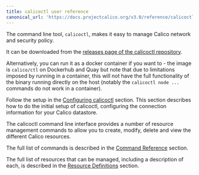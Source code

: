 ```yaml
---
title: calicoctl user reference
canonical_url: 'https://docs.projectcalico.org/v3.0/reference/calicoctl/'
---
```


The command line tool, `calicoctl`, makes it easy to manage Calico network
and security policy.  

It can be downloaded from the [releases page of the 
calicoctl repository](https://github.com/projectcalico/calicoctl/releases/latest/). 

Alternatively, you can run it as a docker container if you want to - the image 
is `calico/ctl` on Dockerhub and Quay but note that due to limitations imposed 
by running in a container, this will not have the full functionality of the 
binary running directly on the host (notably the `calicoctl node ...` commands 
do not work in a container).

Follow the setup in the [Configuring calicoctl]({{site.baseurl}}/{{page.version}}/reference/calicoctl/setup) section.
This section describes how to do the initial setup of calicoctl, configuring
the connection information for your Calico datastore.

The calicoctl command line interface provides a number of resource management
commands to allow you to create, modify, delete and view the different Calico
resources.

The full list of commands is described in the 
[Command Reference]({{site.baseurl}}/{{page.version}}/reference/calicoctl/commands/)
section.

The full list of resources that can be managed, including a description of each,
is described in the [Resource Definitions]({{site.baseurl}}/{{page.version}}/reference/calicoctl/resources/)
section.
